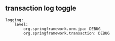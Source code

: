 ## transaction log toggle
	logging:  
		level:  
			org.springframework.orm.jpa: DEBUG  
			org.springframework.transaction: DEBUG  
